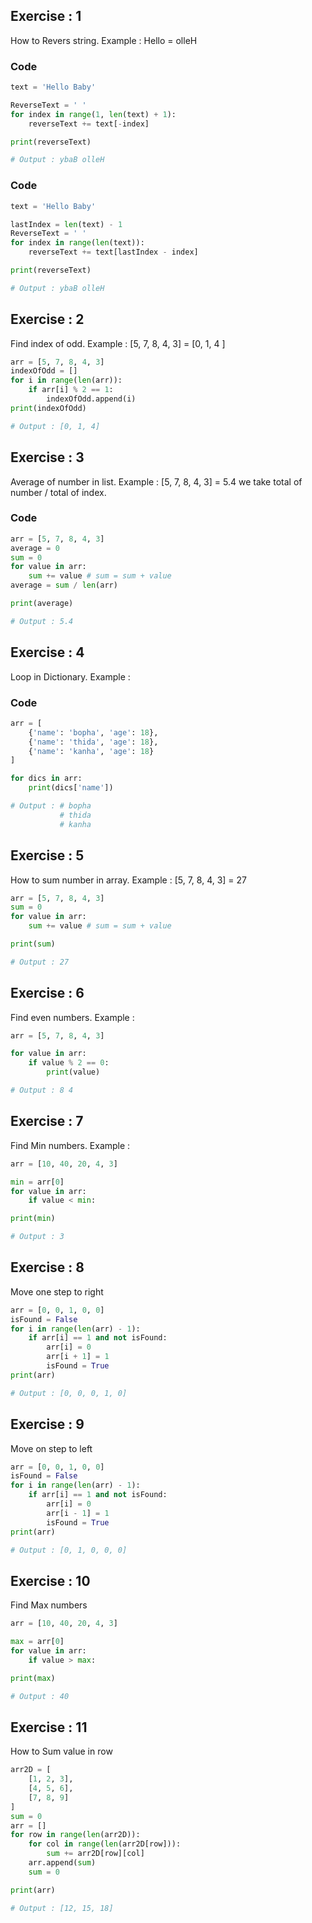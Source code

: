 ## Exercise : 1

How to Revers string. Example : Hello = olleH

### Code

```python
text = 'Hello Baby'

ReverseText = ' '
for index in range(1, len(text) + 1):
    reverseText += text[-index]

print(reverseText)

# Output : ybaB olleH
```

### Code

```python
text = 'Hello Baby'

lastIndex = len(text) - 1
ReverseText = ' '
for index in range(len(text)):
    reverseText += text[lastIndex - index]

print(reverseText)

# Output : ybaB olleH
```

## Exercise : 2

Find index of odd. Example : [5, 7, 8, 4, 3] = [0, 1, 4 ]

```python
arr = [5, 7, 8, 4, 3]
indexOfOdd = []
for i in range(len(arr)):
    if arr[i] % 2 == 1:
        indexOfOdd.append(i)
print(indexOfOdd)

# Output : [0, 1, 4]
```

## Exercise : 3

Average of number in list. Example : [5, 7, 8, 4, 3] = 5.4  we take total of number / total of index.

### Code

```python
arr = [5, 7, 8, 4, 3]
average = 0 
sum = 0
for value in arr:
    sum += value # sum = sum + value
average = sum / len(arr)

print(average)

# Output : 5.4
```

## Exercise : 4

Loop in Dictionary. Example : 

### Code

```python
arr = [
    {'name': 'bopha', 'age': 18},
    {'name': 'thida', 'age': 18},
    {'name': 'kanha', 'age': 18}
]

for dics in arr:
    print(dics['name'])

# Output : # bopha
           # thida
           # kanha
```

## Exercise : 5

How to sum number in array. Example : [5, 7, 8, 4, 3] = 27

```python
arr = [5, 7, 8, 4, 3]
sum = 0 
for value in arr:
    sum += value # sum = sum + value

print(sum)

# Output : 27
```

## Exercise : 6

Find even numbers. Example :

```python
arr = [5, 7, 8, 4, 3]

for value in arr:
    if value % 2 == 0:
        print(value)

# Output : 8 4
```

## Exercise : 7

Find Min numbers. Example :

```python
arr = [10, 40, 20, 4, 3]

min = arr[0]
for value in arr:
    if value < min:

print(min)

# Output : 3
```

## Exercise : 8

Move one step to right

```python
arr = [0, 0, 1, 0, 0]
isFound = False
for i in range(len(arr) - 1):
    if arr[i] == 1 and not isFound:
        arr[i] = 0
        arr[i + 1] = 1
        isFound = True
print(arr)

# Output : [0, 0, 0, 1, 0]
```

## Exercise : 9

Move on step to left

```python
arr = [0, 0, 1, 0, 0]
isFound = False
for i in range(len(arr) - 1):
    if arr[i] == 1 and not isFound:
        arr[i] = 0
        arr[i - 1] = 1
        isFound = True
print(arr)

# Output : [0, 1, 0, 0, 0]
```

## Exercise : 10

Find Max numbers

```python
arr = [10, 40, 20, 4, 3]

max = arr[0]
for value in arr:
    if value > max:

print(max)

# Output : 40
```

## Exercise : 11

How to Sum value in row

```python
arr2D = [
    [1, 2, 3],
    [4, 5, 6],
    [7, 8, 9]
]
sum = 0
arr = []
for row in range(len(arr2D)):
    for col in range(len(arr2D[row])):
        sum += arr2D[row][col]
    arr.append(sum)
    sum = 0

print(arr)

# Output : [12, 15, 18]
```




